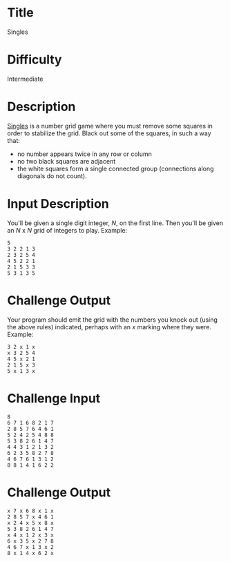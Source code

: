 # Title

Singles

# Difficulty

Intermediate

# Description

[Singles](http://www.chiark.greenend.org.uk/~sgtatham/puzzles/js/singles.html) is a number grid game where you must remove some squares in order to stabilize the grid. Black out some of the squares, in such a way that:

* no number appears twice in any row or column
* no two black squares are adjacent
* the white squares form a single connected group (connections along diagonals do not count).

# Input Description

You'll be given a single digit integer, *N*, on the first line. Then you'll be given an *N* x *N* grid of integers to play. Example:

    5
    3 2 2 1 3
    2 3 2 5 4
    4 5 2 2 1
    2 1 5 3 3
    5 3 1 3 5

# Challenge Output

Your program should emit the grid with the numbers you knock out (using the above rules) indicated, perhaps with an *x* marking where they were. Example:

    3 2 x 1 x
    x 3 2 5 4
    4 5 x 2 1
    2 1 5 x 3
    5 x 1 3 x

# Challenge Input

    8
    6 7 1 6 8 2 1 7
    2 8 5 7 6 4 6 1
    5 2 4 2 5 4 8 8
    5 3 8 2 6 1 4 7
    4 4 3 1 2 1 3 2
    6 2 3 5 8 2 7 8
    4 6 7 6 1 3 1 2
    8 8 1 4 1 6 2 2 

# Challenge Output 

    x 7 x 6 8 x 1 x
    2 8 5 7 x 4 6 1
    x 2 4 x 5 x 8 x
    5 3 8 2 6 1 4 7
    x 4 x 1 2 x 3 x
    6 x 3 5 x 2 7 8
    4 6 7 x 1 3 x 2
    8 x 1 4 x 6 2 x 
